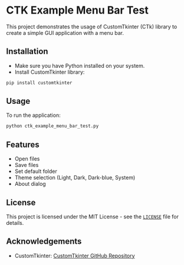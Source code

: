 # CTK Example Menu Bar Test

This project demonstrates the usage of CustomTkinter (CTk) library to create a simple GUI application with a menu bar.

## Installation

- Make sure you have Python installed on your system.
- Install CustomTkinter library:
```bash
pip install customtkinter
```

## Usage

To run the application:

```bash
python ctk_example_menu_bar_test.py
```

## Features

*    Open files
*   Save files
*   Set default folder
*   Theme selection (Light, Dark, Dark-blue, System)
*    About dialog

## License

This project is licensed under the MIT License - see the [`LICENSE`](./LICENSE) file for details.

## Acknowledgements

  - CustomTkinter: [CustomTkinter GitHub Repository](https://github.com/parsaCr766295)
